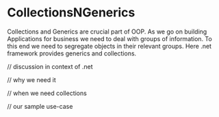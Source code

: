 # CollectionsNGenerics

Collections and Generics are crucial part of OOP. As we go on building Applications for business we need to deal with groups of information. To this end we need to segregate objects in their relevant groups. Here .net framework provides generics and collections. 

// discussion in context of .net



// why we need it

// when we need collections

// our sample use-case
